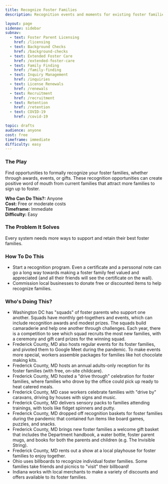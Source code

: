 ```yaml
---
title: Recognize Foster Families
description: Recognition events and moments for existing foster families increases retention rates and can attract new families through word of mouth.

layout: page
sidenav: sidebar
subnav:
  - text: Foster Parent Licensing
    href: /licensing
  - text: Background Checks
    href: /background-checks
  - text: Extended Foster Care
    href: /extended-foster-care
  - text: Family Finding
    href: /family-finding
  - text: Inquiry Management
    href: /inquiries
  - text: License Renewals
    href: /renewals
  - text: Recruitment
    href: /recruitment
  - text: Retention
    href: /retention
  - text: COVID-19
    href: /covid-19

topic: drafts
audience: anyone
cost: free
timeframe: immediate
difficulty: easy
---
```



### The Play

Find opportunities to formally recognize your foster families, whether through awards, events, or gifts. These recognition opportunities can create positive word of mouth from current families that attract more families to sign up to foster.

**Who Can Do This?:**
Anyone<br />
**Cost:**
Free or moderate costs<br />
**Timeframe:**
Immediate<br />
**Difficulty:**
Easy<br />

### The Problem It Solves

Every system needs more ways to support and retain their best foster families.

### How To Do This

* Start a recognition program. Even a certificate and a perssonal note can go a long way towards making a foster family feel valued and appreciated (and all their friends will see the certificate on the wall).
* Commission local businesses to donate free or discounted items to help recognize families.


### Who's Doing This?

* Washington DC has "squads" of foster parents who support one another. Squads have monthly get-togethers and events, which can include recognition awards and modest prizes. The squads build camaraderie and help one another through challenges. Each year, there is a competition to see which squad recruits the most new families, with a ceremony and gift card prizes for the winning squad.
* Frederick County, MD also hosts regular events for its foster families, and pivoted them to Google Meet during the pandemic. To make events more special, workers assemble packages for families like hot chocolate making kits.
* Frederick County, MD hosts an annual adults-only reception for its foster families (with free, on-site childcare).
* Frederick County, MD hosted a "drive through" celebration for foster families, where families who drove by the office could pick up ready to heat catered meals.
* Frederick County, MD case workers celebrate families with "drive by" caravans, driving by houses with signs and music.
* Frederick County, MD delivers sensory packs to families attending trainings, with tools like fidget spinners and putty.
* Frederick County, MD dropped off recognition baskets for foster families during the pandemic that contained fun items like board games, puzzles, and snacks.
* Frederick County, MD brings new foster families a welcome gift basket that includes the Department handbook, a water bottle, foster parent mugs, and books for both the parents and children (e.g. The Invisible String).
* Frederick County, MD rents out a show at a local playhouse for foster families to enjoy together.
* Ohio uses billboards to recognize individual foster families. Some families take friends and picnics to "visit" their billboard!
* Indiana works with local merchants to make a variety of discounts and offers available to its foster families.


